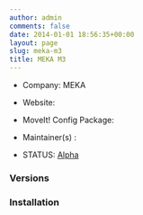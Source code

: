 ```yaml
---
author: admin
comments: false
date: 2014-01-01 18:56:35+00:00
layout: page
slug: meka-m3
title: MEKA M3
---
```



	
  * Company: MEKA

	
  * Website:

	
  * MoveIt! Config Package:

	
  * Maintainer(s) :

	
  * STATUS: [Alpha](/about/moveit-status#status-code-robots)




### Versions




### Installation
